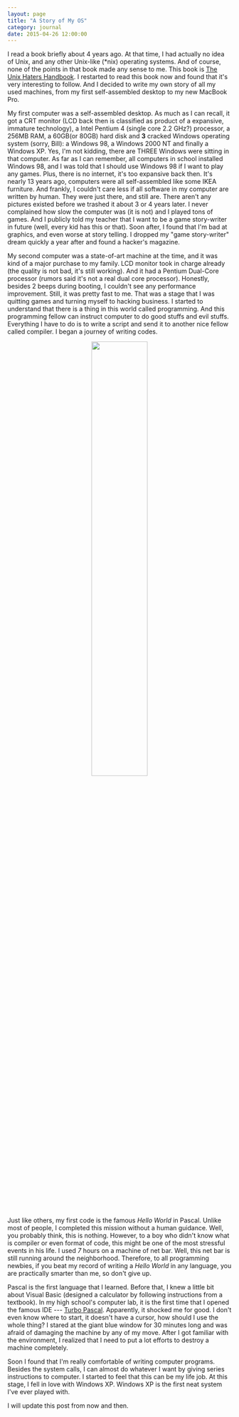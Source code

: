 ```yaml
---
layout: page
title: "A Story of My OS"
category: journal
date: 2015-04-26 12:00:00
---
```


I read a book briefly about 4 years ago. At that time, I had actually no idea of Unix, and any other Unix-like (*nix) operating systems. And of course, none of the points in that book made any sense to me. This book is [The Unix Haters Handbook](http://web.mit.edu/~simsong/www/ugh.pdf). I restarted to read this book now and found that it's very interesting to follow. And I decided to write my own story of all my used machines, from my first self-assembled desktop to my new MacBook Pro.

My first computer was a self-assembled desktop. As much as I can recall, it got a CRT monitor (LCD back then is classified as product of a expansive, immature technology), a Intel Pentium 4 (single core 2.2 GHz?) processor, a 256MB RAM, a 60GB(or 80GB) hard disk and __3__ cracked Windows operating system (sorry, Bill): a Windows 98, a Windows 2000 NT and finally a Windows XP. Yes, I'm not kidding, there are THREE Windows were sitting in that computer. As far as I can remember, all computers in school installed Windows 98, and I was told that I should use Windows 98 if I want to play any games. Plus, there is no internet, it's too expansive back then. It's nearly 13 years ago, computers were all self-assembled like some IKEA furniture. And frankly, I couldn't care less if all software in my computer are written by human. They were just there, and still are. There aren't any pictures existed before we trashed it about 3 or 4 years later. I never complained how slow the computer was (it is not) and I played tons of games. And I publicly told my teacher that I want to be a game story-writer in future (well, every kid has this or that). Soon after, I found that I'm bad at graphics, and even worse at story telling. I dropped my "game story-writer" dream quickly a year after and found a hacker's magazine.

My second computer was a state-of-art machine at the time, and it was kind of a major purchase to my family. LCD monitor took in charge already (the quality is not bad, it's still working). And it had a Pentium Dual-Core processor (rumors said it's not a real dual core processor). Honestly, besides 2 beeps during booting, I couldn't see any performance improvement. Still, it was pretty fast to me. That was a stage that I was quitting games and turning myself to hacking business. I started to understand that there is a thing in this world called programming. And this programming fellow can instruct computer to do good stuffs and evil stuffs. Everything I have to do is to write a script and send it to another nice fellow called compiler. I began a journey of writing codes.

<div>
<p>
<center>
    <img class="img-responsive" src="http://rt.dgyblog.com/images/myworkstage.jpg" alt="" width="50%">
</center>
</p>
</div>

Just like others, my first code is the famous _Hello World_ in Pascal. Unlike most of people, I completed this mission without a human guidance. Well, you probably think, this is nothing. However, to a boy who didn't know what is compiler or even format of code, this might be one of the most stressful events in his life. I used _7_ hours on a machine of net bar. Well, this net bar is still running around the neighborhood. Therefore, to all programming newbies, if you beat my record of writing a _Hello World_ in any language, you are practically smarter than me, so don't give up.

Pascal is the first language that I learned. Before that, I knew a little bit about Visual Basic (designed a calculator by following instructions from a textbook). In my high school's computer lab, it is the first time that I opened the famous IDE --- [Turbo Pascal](http://en.wikipedia.org/wiki/Turbo_Pascal). Apparently, it shocked me for good. I don't even know where to start, it doesn't have a cursor, how should I use the whole thing? I stared at the giant blue window for 30 minutes long and was afraid of damaging the machine by any of my move. After I got familiar with the environment, I realized that I need to put a lot efforts to destroy a machine completely.

Soon I found that I'm really comfortable of writing computer programs. Besides the system calls, I can almost do whatever I want by giving series instructions to computer. I started to feel that this can be my life job. At this stage, I fell in love with Windows XP. Windows XP is the first neat system I've ever played with.
 
I will update this post from now and then.

